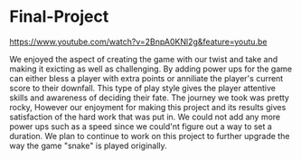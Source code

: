 # Final-Project
https://www.youtube.com/watch?v=2BnpA0KNl2g&feature=youtu.be

We enjoyed the aspect of creating the game with our twist and take and making it exicting as well as challenging. By adding power ups for the game can either bless a player with extra points or anniliate the player's current score to their downfall. This type of play style gives the player attentive skills and awareness of deciding their fate. The journey we took was pretty rocky, However our enjoyment for making this project and its results gives satisfaction of the hard work that was put in. We could not add any more power ups such as a speed since we could'nt figure out a way to set a duration. We plan to continue to work on this project to further upgrade the way the game "snake" is played originally. 
